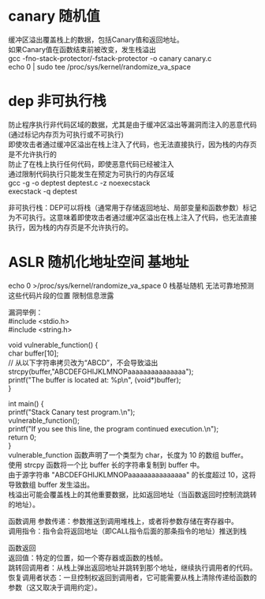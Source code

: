 # canary  随机值 
缓冲区溢出覆盖栈上的数据，包括Canary值和返回地址。  
如果Canary值在函数结束前被改变，发生栈溢出  
gcc -fno-stack-protector/-fstack-protector -o canary canary.c  
echo 0 | sudo tee /proc/sys/kernel/randomize_va_space


# dep   非可执行栈  
防止程序执行非代码区域的数据，尤其是由于缓冲区溢出等漏洞而注入的恶意代码(通过标记内存页为可执行或不可执行)  
即使攻击者通过缓冲区溢出在栈上注入了代码，也无法直接执行，因为栈的内存页是不允许执行的  
防止了在栈上执行任何代码，即使恶意代码已经被注入  
通过限制代码执行只能发生在预定为可执行的内存区域   
gcc -g -o deptest deptest.c -z noexecstack  
execstack -q deptest  

非可执行栈：DEP可以将栈（通常用于存储返回地址、局部变量和函数参数）标记为不可执行。这意味着即使攻击者通过缓冲区溢出在栈上注入了代码，也无法直接执行，因为栈的内存页是不允许执行的。


# ASLR 随机化地址空间  基地址
echo 0 >/proc/sys/kernel/randomize_va_space 0
栈基址随机 无法可靠地预测这些代码片段的位置 限制信息泄露


漏洞举例：  
#include <stdio.h>  
#include <string.h>  
  
void vulnerable_function() {   
    char buffer[10];  
    // 从以下字符串拷贝改为“ABCD”，不会导致溢出  
    strcpy(buffer,"ABCDEFGHIJKLMNOPaaaaaaaaaaaaaaa");  
    printf("The buffer is located at: %p\n", (void*)buffer);  
}  
  
int main() {  
    printf("Stack Canary test program.\n");  
    vulnerable_function();  
    printf("If you see this line, the program continued execution.\n");  
    return 0;  
}  
vulnerable_function 函数声明了一个类型为 char，长度为 10 的数组 buffer。  
使用 strcpy 函数将一个比 buffer 长的字符串复制到 buffer 中。  
由于源字符串 "ABCDEFGHIJKLMNOPaaaaaaaaaaaaaaa" 的长度超过 10，这将导致数组 buffer 发生溢出。   
栈溢出可能会覆盖栈上的其他重要数据，比如返回地址（当函数返回时控制流跳转的地址）。  


函数调用
参数传递：参数推送到调用堆栈上，或者将参数存储在寄存器中。  
调用指令：指令会将返回地址（即CALL指令后面的那条指令的地址）推送到栈   

函数返回    
返回值：特定的位置，如一个寄存器或函数的栈帧。   
跳转回调用者：从栈上弹出返回地址并跳转到那个地址，继续执行调用者的代码。   
恢复调用者状态：一旦控制权返回到调用者，它可能需要从栈上清除传递给函数的参数（这又取决于调用约定）。   